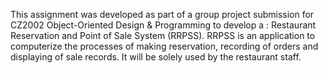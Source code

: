 This assignment was developed as part of a group project submission for CZ2002 Object-Oriented Design & Programming to develop a :
Restaurant Reservation and Point of Sale System (RRPSS).
RRPSS is an application to computerize the processes of making reservation, recording of orders and displaying of sale records. It will be solely used by the restaurant staff.
